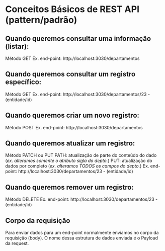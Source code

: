 # Conceitos Básicos de REST API (pattern/padrão)
## Quando queremos consultar uma informação (listar):
Método GET
Ex. end-point: http://localhost:3030/departamentos

## Quando queremos consultar um registro específico:
Método GET
Ex. end-point: http://localhost:3030/departamentos/23 - (entidade/id)

## Quando queremos criar um novo registro:
Método POST
Ex. end-point: http://localhost:3030/departamentos

## Quando queremos atualizar um registro:
Método PATCH ou PUT
PATH: atualização de parte do conteúdo do dado (_ex. alteramos somente o atributo sigla do depto._)
PUT: atualização do dados por completo (_ex. alteramos TODOS os campos do depto._)
Ex. end-point: http://localhost:3030/departamentos/23 - (entidade/id)

## Quando queremos remover um registro:
Método DELETE
Ex. end-point: http://localhost:3030/departamentos/23 - (entidade/id)

## Corpo da requisição
Para enviar dados para um end-point normalmente enviamos no corpo da requisição (body).
O nome dessa estrutura de dados enviada é o Payload da request.


